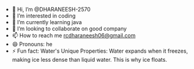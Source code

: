 - 👋 Hi, I’m @DHARANEESH-2570
- 👀 I’m interested in coding
- 🌱 I’m currently learning java
- 💞️ I’m looking to collaborate on good company
- 📫 How to reach me rcdharaneesh06@gmail.com
- 😄 Pronouns: he
- ⚡ Fun fact: Water's Unique Properties: Water expands when it freezes, making ice less dense than liquid water. This is why ice floats.

<!---
DHARANEESH-2570/DHARANEESH-2570 is a ✨ special ✨ repository because its `README.md` (this file) appears on your GitHub profile.
You can click the Preview link to take a look at your changes.
--->
